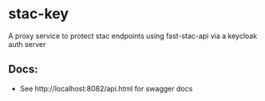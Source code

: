 # stac-key

A proxy service to protect stac endpoints using fast-stac-api via a keycloak auth server

## Docs:

- See http://localhost:8082/api.html for swagger docs
